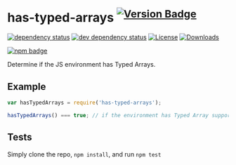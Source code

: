 # has-typed-arrays <sup>[![Version Badge][2]][1]</sup>

[![dependency status][5]][6]
[![dev dependency status][7]][8]
[![License][license-image]][license-url]
[![Downloads][downloads-image]][downloads-url]

[![npm badge][11]][1]

Determine if the JS environment has Typed Arrays.

## Example

```js
var hasTypedArrays = require('has-typed-arrays');

hasTypedArrays() === true; // if the environment has Typed Array support
```

## Tests
Simply clone the repo, `npm install`, and run `npm test`

[1]: https://npmjs.org/package/has-typed-arrays
[2]: https://versionbadg.es/inspect-js/has-typed-arrays.svg
[5]: https://david-dm.org/inspect-js/has-typed-arrays.svg
[6]: https://david-dm.org/inspect-js/has-typed-arrays
[7]: https://david-dm.org/inspect-js/has-typed-arrays/dev-status.svg
[8]: https://david-dm.org/inspect-js/has-typed-arrays#info=devDependencies
[9]: https://ci.testling.com/inspect-js/has-typed-arrays.png
[10]: https://ci.testling.com/inspect-js/has-typed-arrays
[11]: https://nodei.co/npm/has-typed-arrays.png?downloads=true&stars=true
[license-image]: https://img.shields.io/npm/l/has-typed-arrays.svg
[license-url]: LICENSE
[downloads-image]: https://img.shields.io/npm/dm/has-typed-arrays.svg
[downloads-url]: https://npm-stat.com/charts.html?package=has-typed-arrays
